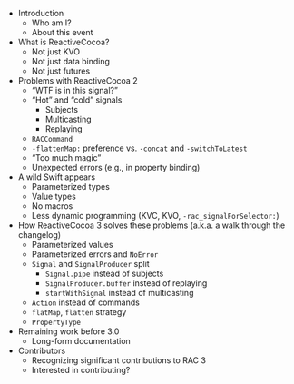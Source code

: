 - Introduction
    - Who am I?
    - About this event
- What is ReactiveCocoa?
    - Not just KVO
    - Not just data binding
    - Not just futures
- Problems with ReactiveCocoa 2
    - “WTF is in this signal?”
    - “Hot” and “cold” signals
        - Subjects
        - Multicasting
        - Replaying
    - `RACCommand`
    - `-flattenMap:` preference vs. `-concat` and `-switchToLatest`
    - “Too much magic”
    - Unexpected errors (e.g., in property binding)
- A wild Swift appears
    - Parameterized types
    - Value types
    - No macros
    - Less dynamic programming (KVC, KVO, `-rac_signalForSelector:`)
- How ReactiveCocoa 3 solves these problems (a.k.a. a walk through the changelog)
    - Parameterized values
    - Parameterized errors and `NoError`
    - `Signal` and `SignalProducer` split
        - `Signal.pipe` instead of subjects
        - `SignalProducer.buffer` instead of replaying
        - `startWithSignal` instead of multicasting
    - `Action` instead of commands
    - `flatMap`, `flatten` strategy
    - `PropertyType`
- Remaining work before 3.0
    - Long-form documentation
- Contributors
    - Recognizing significant contributions to RAC 3
    - Interested in contributing?
